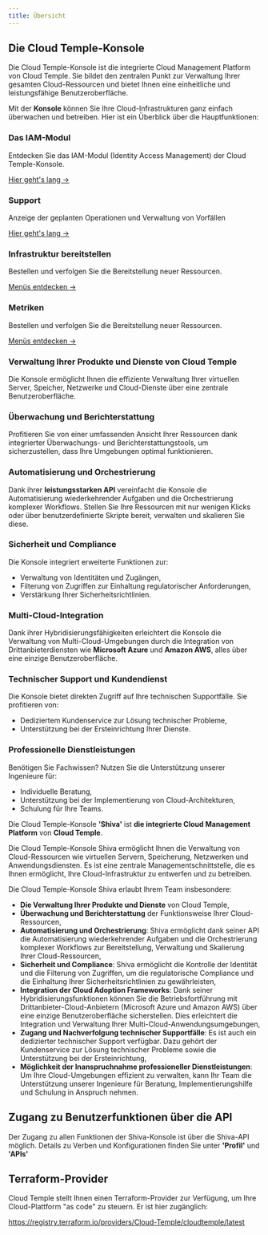 ```yaml
---
title: Übersicht
---
```


## Die Cloud Temple-Konsole

Die Cloud Temple-Konsole ist die integrierte Cloud Management Platform von Cloud Temple. Sie bildet den zentralen Punkt zur Verwaltung Ihrer gesamten Cloud-Ressourcen und bietet Ihnen eine einheitliche und leistungsfähige Benutzeroberfläche.

Mit der **Konsole** können Sie Ihre Cloud-Infrastrukturen ganz einfach überwachen und betreiben. Hier ist ein Überblick über die Hauptfunktionen:

<div class="card-grid">

  <div class="card">
    <h3>Das IAM-Modul</h3>
    <p>Entdecken Sie das IAM-Modul (Identity Access Management) der Cloud Temple-Konsole.</p>
    <a href="iam" class="card-link">Hier geht's lang &rarr;</a>
  </div>

  <div class="card">
    <h3>Support</h3>
    <p>Anzeige der geplanten Operationen und Verwaltung von Vorfällen</p>
    <a href="status" class="card-link">Hier geht's lang &rarr;</a>
  </div>

  <div class="card">
    <h3>Infrastruktur bereitstellen</h3>
    <p>Bestellen und verfolgen Sie die Bereitstellung neuer Ressourcen.</p>
    <a href="orders" class="card-link">Menüs entdecken &rarr;</a>
  </div>

  <div class="card">
    <h3>Metriken</h3>
    <p>Bestellen und verfolgen Sie die Bereitstellung neuer Ressourcen.</p>
    <a href="metrics/concepts" class="card-link">Menüs entdecken &rarr;</a>
  </div>

</div>

### Verwaltung Ihrer Produkte und Dienste von Cloud Temple
Die Konsole ermöglicht Ihnen die effiziente Verwaltung Ihrer virtuellen Server, Speicher, Netzwerke und Cloud-Dienste über eine zentrale Benutzeroberfläche.

### Überwachung und Berichterstattung
Profitieren Sie von einer umfassenden Ansicht Ihrer Ressourcen dank integrierter Überwachungs- und Berichterstattungstools, um sicherzustellen, dass Ihre Umgebungen optimal funktionieren.

### Automatisierung und Orchestrierung
Dank ihrer **leistungsstarken API** vereinfacht die Konsole die Automatisierung wiederkehrender Aufgaben und die Orchestrierung komplexer Workflows. Stellen Sie Ihre Ressourcen mit nur wenigen Klicks oder über benutzerdefinierte Skripte bereit, verwalten und skalieren Sie diese.

### Sicherheit und Compliance
Die Konsole integriert erweiterte Funktionen zur:
- Verwaltung von Identitäten und Zugängen,
- Filterung von Zugriffen zur Einhaltung regulatorischer Anforderungen,
- Verstärkung Ihrer Sicherheitsrichtlinien.

### Multi-Cloud-Integration
Dank ihrer Hybridisierungsfähigkeiten erleichtert die Konsole die Verwaltung von Multi-Cloud-Umgebungen durch die Integration von Drittanbieterdiensten wie **Microsoft Azure** und **Amazon AWS**, alles über eine einzige Benutzeroberfläche.

### Technischer Support und Kundendienst
Die Konsole bietet direkten Zugriff auf Ihre technischen Supportfälle. Sie profitieren von:
- Dediziertem Kundenservice zur Lösung technischer Probleme,
- Unterstützung bei der Ersteinrichtung Ihrer Dienste.

### Professionelle Dienstleistungen
Benötigen Sie Fachwissen? Nutzen Sie die Unterstützung unserer Ingenieure für:
- Individuelle Beratung,
- Unterstützung bei der Implementierung von Cloud-Architekturen,
- Schulung für Ihre Teams.

Die Cloud Temple-Konsole __'Shiva'__ ist __die integrierte Cloud Management Platform__ von __Cloud Temple__.

Die Cloud Temple-Konsole Shiva ermöglicht Ihnen die Verwaltung von Cloud-Ressourcen wie virtuellen Servern, Speicherung, Netzwerken und Anwendungsdiensten.
Es ist eine zentrale Managementschnittstelle, die es Ihnen ermöglicht, Ihre Cloud-Infrastruktur zu entwerfen und zu betreiben.

Die Cloud Temple-Konsole Shiva erlaubt Ihrem Team insbesondere:

- __Die Verwaltung Ihrer Produkte und Dienste__ von Cloud Temple,
- __Überwachung und Berichterstattung__ der Funktionsweise Ihrer Cloud-Ressourcen,
- __Automatisierung und Orchestrierung__: Shiva ermöglicht dank seiner API die Automatisierung wiederkehrender Aufgaben und die Orchestrierung komplexer Workflows zur Bereitstellung, Verwaltung und Skalierung Ihrer Cloud-Ressourcen,
- __Sicherheit und Compliance__: Shiva ermöglicht die Kontrolle der Identität und die Filterung von Zugriffen, um die regulatorische Compliance und die Einhaltung Ihrer Sicherheitsrichtlinien zu gewährleisten,
- __Integration der Cloud Adoption Frameworks__: Dank seiner Hybridisierungsfunktionen können Sie die Betriebsfortführung mit Drittanbieter-Cloud-Anbietern (Microsoft Azure und Amazon AWS) über eine einzige Benutzeroberfläche sicherstellen. Dies erleichtert die Integration und Verwaltung Ihrer Multi-Cloud-Anwendungsumgebungen,
- __Zugang und Nachverfolgung technischer Supportfälle__: Es ist auch ein dedizierter technischer Support verfügbar. Dazu gehört der Kundenservice zur Lösung technischer Probleme sowie die Unterstützung bei der Ersteinrichtung,
- __Möglichkeit der Inanspruchnahme professioneller Dienstleistungen__: Um Ihre Cloud-Umgebungen effizient zu verwalten, kann Ihr Team die Unterstützung unserer Ingenieure für Beratung, Implementierungshilfe und Schulung in Anspruch nehmen.

## Zugang zu Benutzerfunktionen über die API

Der Zugang zu allen Funktionen der Shiva-Konsole ist über die Shiva-API möglich.
Details zu Verben und Konfigurationen finden Sie unter __'Profil'__ und __'APIs'__

## Terraform-Provider

Cloud Temple stellt Ihnen einen Terraform-Provider zur Verfügung, um Ihre Cloud-Plattform "as code" zu steuern. Er ist hier zugänglich:

https://registry.terraform.io/providers/Cloud-Temple/cloudtemple/latest